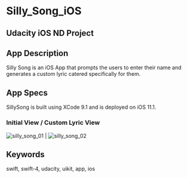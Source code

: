# Silly_Song_iOS
## Udacity iOS ND Project

## App Description

Silly Song is an iOS App that prompts the users to enter their name and generates a custom lyric catered specifically for them.

## App Specs

SillySong is built using XCode 9.1 and is deployed on iOS 11.1.


### Initial View / Custom Lyric View

![silly_song_01](https://user-images.githubusercontent.com/10927442/32742369-1481c1ca-c85e-11e7-919e-7016af76f19a.png) | ![silly_song_02](https://user-images.githubusercontent.com/10927442/32742373-17261f20-c85e-11e7-9e73-37da65e19725.png)

## Keywords

swift, swift-4, udacity, uikit, app, ios
